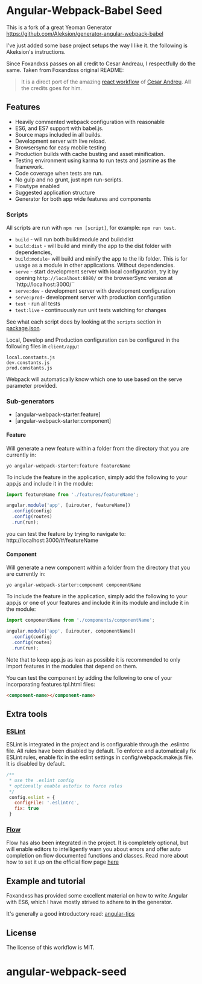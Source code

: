 # Angular-Webpack-Babel Seed

This is a fork of a great Yeoman Generator https://github.com/Aleksion/generator-angular-webpack-babel

I've just added some base project setups the way I like it. the following is Akeksion's instructions.

Since Foxandxss passes on all credit to Cesar Andreau, I respectfully do the same.
Taken from Foxandxss original README:
> It is a direct port of the amazing [react workflow](https://github.com/cesarandreu/web-app) of [Cesar Andreu](https://github.com/cesarandreu). All the credits goes for him.


## Features

* Heavily commented webpack configuration with reasonable
* ES6, and ES7 support with babel.js.
* Source maps included in all builds.
* Development server with live reload.
* Browsersync for easy mobile testing
* Production builds with cache busting and asset minification.
* Testing environment using karma to run tests and jasmine as the framework.
* Code coverage when tests are run.
* No gulp and no grunt, just npm run-scripts.
* Flowtype enabled
* Suggested application structure
* Generator for both app wide features and components

### Scripts

All scripts are run with `npm run [script]`, for example: `npm run test`.

* `build` - will run both build:module and build:dist
* `build:dist` - will build and minify the app to the dist folder with dependencies,
* `build:module`- will build and minify the app to the lib folder. This is for usage as a module in other applications. Without dependencies.
* `serve` - start development server with local configuration, try it by opening `http://localhost:8080/` or the browserSync version at `http://localhost:3000/``
* `serve:dev` - development server with development configuration
* `serve:prod`- development server with production configuration
* `test` - run all tests
* `test:live` - continuously run unit tests watching for changes

See what each script does by looking at the `scripts` section in [package.json](./package.json).

Local, Develop and Production configuration can be configured in the following files in `client/app/`:
```
local.constants.js
dev.constants.js
prod.constants.js
```
Webpack will automatically know which one to use based on the serve parameter provided.
### Sub-generators
* [angular-webpack-starter:feature]
* [angular-webpack-starter:component]

#### Feature
Will generate a new feature within a folder from the directory that you are currently in:
```shell
yo angular-webpack-starter:feature featureName
```

To include the feature in the application, simply add the following to your app.js
and include it in the module:
```javascript
import featureName from './features/featureName';

angular.module('app', [uirouter, featureName])
  .config(config)
  .config(routes)
  .run(run);
```

you can test the feature by trying to navigate to: http://localhost:3000/#/featureName

#### Component
Will generate a new component within a folder from the directory that you are currently in:
```shell
yo angular-webpack-starter:component componentName
```

To include the feature in the application, simply add the following to your app.js or one of your features and include it in its module and include it in the module:
```javascript
import componentName from './components/componentName';

angular.module('app', [uirouter, componentName])
  .config(config)
  .config(routes)
  .run(run);
```

Note that to keep app.js as lean as possible it is recommended to only import features in the modules that depend on them.

You can test the component by adding the following to one of your incorporating features tpl.html files:
```html
<component-name></component-name>
```

## Extra tools

### [ESLint](http://eslint.org/)
ESLint is integrated in the project and is configurable through the .eslintrc
file. All rules have been disabled by default.
To enforce and automatically fix ESLint rules, enable fix in the eslint settings in config/webpack.make.js file. It is disabled by default.

```javascript
/**
 * use the .eslint config
 * optionally enable autofix to force rules
 */
 config.eslint = {
   configFile: '.eslintrc',
   fix: true
 }
```

### [Flow](http://flowtype.org/)
Flow has also been integrated in the project. It is completely optional, but will enable editors to intelligently warn you about errors and offer auto completion on flow documented functions and classes. Read more about how to set it up on the official flow page [here](http://flowtype.org/)


## Example and tutorial
Foxandxss has provided some excellent material on how to write Angular with ES6, which I have mostly strived to adhere to in the generator.

It's generally a good introductory read: [angular-tips](http://angular-tips.com/blog/2015/06/using-angular-1-dot-x-with-es6-and-webpack/)

## License

The license of this workflow is MIT.
# angular-webpack-seed
